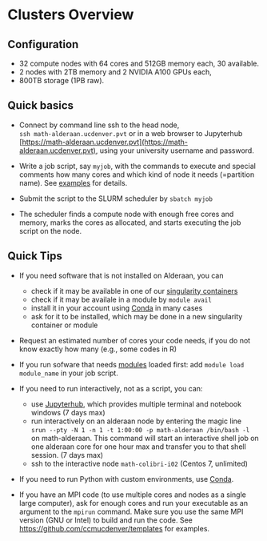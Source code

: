 # Clusters Overview

## Configuration

* 32 compute nodes with 64 cores and 512GB memory each, 30 available.
* 2 nodes with 2TB memory and 2 NVIDIA A100 GPUs each,
* 800TB storage (1PB raw).

## Quick basics 

* Connect by command line ssh to the head node,  
`ssh math-alderaan.ucdenver.pvt` 
or in a web browser to Jupyterhub 
[https://math-alderaan.ucdenver.pvt](https://math-alderaan.ucdenver.pvt),
using your university username and password. 

* Write a job script, say `myjob`, with the commands to execute and special
 comments how many cores and which kind of node it needs (=partition name). See
  [examples](../examples) for details.

* Submit the script to the SLURM scheduler by `sbatch myjob` 
 
* The scheduler finds a compute node with enough free cores and memory, marks the cores as allocated, and starts executing the job script on the node.


## Quick Tips 

* If you need software that is not installed on Alderaan, you can
  * check if it may be available in one of our [singularity containers](../singularity)
  * check if it may be availale in a module by `module avail`
  * install it in your account using [Conda](../conda) in many cases
  * ask for it to be installed, which may be done in a new singularity container or module

* Request an estimated number of cores your code needs, if you do not know exactly how many (e.g., some codes in R)

* If you run sofware that needs [modules](../modules) loaded first: add `module load module_name` in your job script. 

* If you need to run interactively, not as a script, you can:
  * use [Jupyterhub](../jupyterhub), which provides multiple terminal and notebook windows (7 days max)
  * run interactively on an alderaan node by entering the magic line   
    `srun --pty -N 1 -n 1 -t 1:00:00 -p math-alderaan /bin/bash -l`  
on math-alderaan. This command will start an interactive shell job on one alderaan
core for one hour max and transfer you to that shell session. (7 days max)
  * ssh to the interactive node  `math-colibri-i02` (Centos 7, unlimited)
    
* If you need to run Python with custom environments, use [Conda](../conda).

* If you have an MPI code (to use multiple cores and nodes as a single large computer), ask
 for enough cores and run your executable as an argument to the `mpirun` command. Make
 sure you use the same MPI version (GNU or Intel) to build and run the code. 
 See https://github.com/ccmucdenver/templates for examples.
